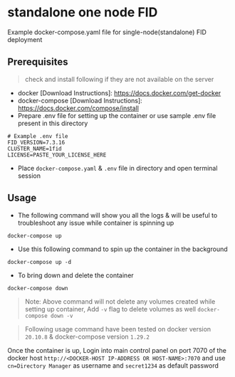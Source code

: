 # standalone one node FID

Example docker-compose.yaml file for single-node(standalone) FID deployment

## Prerequisites
> check and install following if they are not available on the server
- docker  [Download Instructions]: <https://docs.docker.com/get-docker>
- docker-compose [Download Instructions]: <https://docs.docker.com/compose/install>
- Prepare .env file for setting up the container or use sample .env file present in this directory
```
# Example .env file
FID_VERSION=7.3.16
CLUSTER_NAME=1fid
LICENSE=PASTE_YOUR_LICENSE_HERE
```
- Place `docker-compose.yaml` & `.env` file in directory and open terminal session

## Usage
- The following command will show you all the logs & will be useful to troubleshoot any issue while container is spinning up
```
docker-compose up 
```
- Use this following command to spin up the container in the background
```
docker-compose up -d
```
- To bring down and delete the container 
```
docker-compose down
```
> Note: Above command will not delete any volumes created while setting up container, Add `-v` flag to delete volumes as well `docker-compose down -v`

> Following usage command have been tested on docker version `20.10.8` & docker-compose version `1.29.2`

Once the container is up, Login into main control panel on port 7070 of the docker host `http://<DOCKER-HOST IP-ADDRESS OR HOST-NAME>:7070` and use `cn=Directory Manager` as username and `secret1234` as default password
